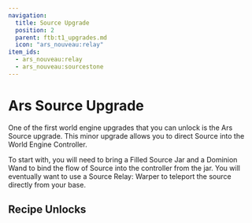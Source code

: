 ```yaml
---
navigation:
  title: Source Upgrade
  position: 2
  parent: ftb:t1_upgrades.md
  icon: "ars_nouveau:relay"
item_ids:
  - ars_nouveau:relay
  - ars_nouveau:sourcestone
---
```

# Ars Source Upgrade

<ItemImage id="ars_nouveau:sourcestone" scale="3" />

One of the first world engine upgrades that you can unlock is the <Color id="light_purple">Ars Source</Color> upgrade. This minor upgrade allows you to direct <Color id="light_purple">Source</Color> into the <Color id="gold">World Engine Controller</Color>.

To start with, you will need to bring a <Color id="green">Filled Source Jar</Color> and a <Color id="light_purple">Dominion Wand</Color> to bind the flow of <Color id="light_purple">Source</Color> into the controller from the jar. You will eventually want to use a <Color id="light_purple">Source Relay: Warper</Color> to teleport the source directly from your base.

## Recipe Unlocks

<ItemGrid>
  <ItemIcon id="ars_nouveau:enchanting_apparatus" />
  <ItemIcon id="ars_nouveau:blank_thread" />
  <ItemIcon id="irons_jewelry:jewelcrafting_station" />
  <ItemIcon id="ars_nouveau:basic_spell_turret" />
  <ItemIcon id="ars_nouveau:summon_focus" />
  <ItemIcon id="irons_spellbooks:inscription_table" />
  <ItemIcon id="torchmaster:megatorch" />
</ItemGrid>

